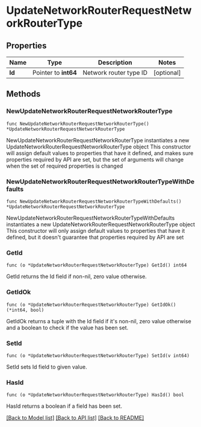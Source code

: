 # UpdateNetworkRouterRequestNetworkRouterType

## Properties

Name | Type | Description | Notes
------------ | ------------- | ------------- | -------------
**Id** | Pointer to **int64** | Network router type ID | [optional] 

## Methods

### NewUpdateNetworkRouterRequestNetworkRouterType

`func NewUpdateNetworkRouterRequestNetworkRouterType() *UpdateNetworkRouterRequestNetworkRouterType`

NewUpdateNetworkRouterRequestNetworkRouterType instantiates a new UpdateNetworkRouterRequestNetworkRouterType object
This constructor will assign default values to properties that have it defined,
and makes sure properties required by API are set, but the set of arguments
will change when the set of required properties is changed

### NewUpdateNetworkRouterRequestNetworkRouterTypeWithDefaults

`func NewUpdateNetworkRouterRequestNetworkRouterTypeWithDefaults() *UpdateNetworkRouterRequestNetworkRouterType`

NewUpdateNetworkRouterRequestNetworkRouterTypeWithDefaults instantiates a new UpdateNetworkRouterRequestNetworkRouterType object
This constructor will only assign default values to properties that have it defined,
but it doesn't guarantee that properties required by API are set

### GetId

`func (o *UpdateNetworkRouterRequestNetworkRouterType) GetId() int64`

GetId returns the Id field if non-nil, zero value otherwise.

### GetIdOk

`func (o *UpdateNetworkRouterRequestNetworkRouterType) GetIdOk() (*int64, bool)`

GetIdOk returns a tuple with the Id field if it's non-nil, zero value otherwise
and a boolean to check if the value has been set.

### SetId

`func (o *UpdateNetworkRouterRequestNetworkRouterType) SetId(v int64)`

SetId sets Id field to given value.

### HasId

`func (o *UpdateNetworkRouterRequestNetworkRouterType) HasId() bool`

HasId returns a boolean if a field has been set.


[[Back to Model list]](../README.md#documentation-for-models) [[Back to API list]](../README.md#documentation-for-api-endpoints) [[Back to README]](../README.md)


